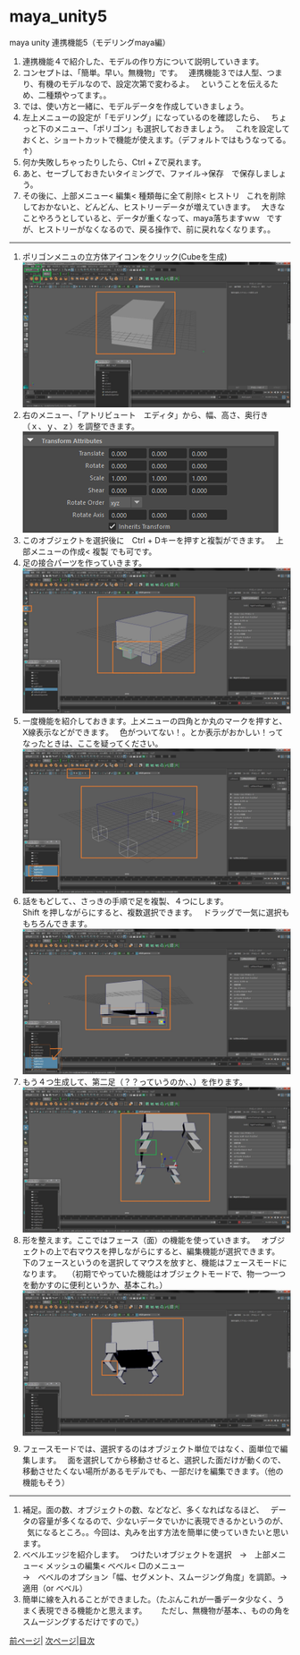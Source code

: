 # maya_unity5
maya unity 連携機能5（モデリングmaya編）


1. 連携機能４で紹介した、モデルの作り方について説明していきます。
1. コンセプトは、「簡単。早い。無機物」です。  
連携機能３では人型、つまり、有機のモデルなので、設定次第で変わるよ。  
ということを伝えるため、二種類やってます。。
1. では、使い方と一緒に、モデルデータを作成していきましょう。
1. 左上メニューの設定が「モデリング」になっているのを確認したら、  
ちょっと下のメニュー、「ポリゴン」も選択しておきましょう。  
これを設定しておくと、ショートカットで機能が使えます。（デフォルトではもうなってる。↑）
1. 何か失敗しちゃったりしたら、Ctrl + Zで戻れます。
1. あと、セーブしておきたいタイミングで、ファイル→保存　で保存しましょう。
1. その後に、上部メニュー< 編集< 種類毎に全て削除< ヒストリ  
これを削除しておかないと、どんどん、ヒストリーデータが増えていきます。  
大きなことやろうとしていると、データが重くなって、maya落ちますｗｗ  
ですが、ヒストリーがなくなるので、戻る操作で、前に戻れなくなります。。

---
1. ポリゴンメニュの立方体アイコンをクリック(Cubeを生成)  
![](https://raw.githubusercontent.com/175B005/maya_unity3/master/direction1-3.jpg)  
1. 右のメニュー、「アトリビュート　エディタ」から、幅、高さ、奥行き（ｘ、ｙ、ｚ）を調整できます。  
![](https://raw.githubusercontent.com/175B005/maya_unity3/master/direction1-1-3.png)
1. このオブジェクトを選択後に　Ctrl + Dキーを押すと複製ができます。  
上部メニューの作成< 複製 でも可です。
1. 足の接合パーツを作っていきます。  
![](https://raw.githubusercontent.com/175B005/maya_unity3/master/direction2-3.jpg)
1. 一度機能を紹介しておきます。上メニューの四角とか丸のマークを押すと、X線表示などができます。  
色がついてない！。とか表示がおかしい！ってなったときは、ここを疑ってください。  
![](https://raw.githubusercontent.com/175B005/maya_unity3/master/direction3-3.jpg)
1. 話をもどして、、さっきの手順で足を複製、４つにします。  
Shift を押しながらにすると、複数選択できます。  
ドラッグで一気に選択ももちろんできます。  
![](https://raw.githubusercontent.com/175B005/maya_unity3/master/direction4-3.jpg)
1. もう４つ生成して、第二足（？？っていうのか、、）を作ります。  
![](https://raw.githubusercontent.com/175B005/maya_unity3/master/direction6-3.jpg)
1. 形を整えます。ここではフェース（面）の機能を使っていきます。  
オブジェクトの上で右マウスを押しながらにすると、編集機能が選択できます。  
下のフェースというのを選択してマウスを放すと、機能はフェースモードになります。  
（初期でやっていた機能はオブジェクトモードで、物一つ一つを動かすのに便利というか、基本これ。）  
![](https://raw.githubusercontent.com/175B005/maya_unity3/master/direction7-3.jpg)
1. フェースモードでは、選択するのはオブジェクト単位ではなく、面単位で編集します。  
面を選択してから移動させると、選択した面だけが動くので、  
移動させたくない場所があるモデルでも、一部だけを編集できます。（他の機能もそう）

---
1. 補足。面の数、オブジェクトの数、などなど、多くなればなるほど、  
データの容量が多くなるので、少ないデータでいかに表現できるかというのが、  
気になるところ。。今回は、丸みを出す方法を簡単に使っていきたいと思います。
1. べベルエッジを紹介します。  
つけたいオブジェクトを選択　→　上部メニュー< メッシュの編集< べベル< □のメニュー　  
→　べベルのオプション「幅、セグメント、スムージング角度」を調節。→　適用（or べベル）  
1. 簡単に線を入れることができました。（たぶんこれが一番データ少なく、うまく表現できる機能かと思えます。  
　ただし、無機物が基本、、ものの角をスムージングするだけですので。）
 
[前ページ](https://github.com/175B005/maya_unity4)| [次ページ](https://github.com/175B005/maya_unity6)|[目次](https://github.com/175B005/maya_unity_index)
